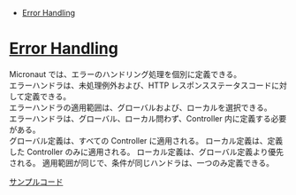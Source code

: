 <!-- toc -->
- [Error Handling](https://docs.micronaut.io/latest/guide/index.html#errorHandling)

# [Error Handling](https://docs.micronaut.io/latest/guide/index.html#errorHandling)
Micronaut では、エラーのハンドリング処理を個別に定義できる。  
エラーハンドラは、未処理例外および、HTTP レスポンスステータスコードに対して定義できる。  
エラーハンドラの適用範囲は、グローバルおよび、ローカルを選択できる。  
エラーハンドラは、グローバル、ローカル問わず、Controller 内に定義する必要がある。  
グローバル定義は、すべての Controller に適用される。
ローカル定義は、定義した Controller のみに適用される。
ローカル定義は、グローバル定義より優先される。
適用範囲が同じで、条件が同じハンドラは、一つのみ定義できる。

[サンプルコード](../../src/main/kotlin/micronaut/kotlin/coroutine/sample/GlobalErrorHandlerController.kt)
